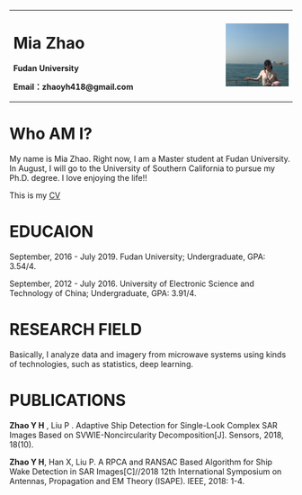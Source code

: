 <table border="0">
  <tr>
    <td width="75%">
      <h1>Mia Zhao</h1>
      <p><b>Fudan University</b></p>
      <p><b>Email：zhaoyh418@gmail.com</b></p>
    </td>
    <td width="25%">
      <img src="/Mia.jpg" width="100%"> 
    </td>
  </tr>
</table>

# Who AM I?

My name is Mia Zhao. Right now, I am a Master student at Fudan University. In August, I will go to the University of Southern California to pursue my Ph.D. degree. I love enjoying the life!!

This is my [CV](https://github.com/Mialalala/Mialalala.github.io/blob/master/resume_YuhuanZhao_IELTS_2.pdf)

# EDUCAION

September, 2016 - July 2019.  Fudan University;                                         Undergraduate, GPA: 3.54/4.

September, 2012 - July 2016.  University of Electronic Science and Technology of China; Undergraduate, GPA: 3.91/4.

# RESEARCH FIELD

Basically, I analyze data and imagery from microwave systems using kinds of technologies, such as statistics, deep learning.

# PUBLICATIONS

**Zhao Y H** , Liu P . Adaptive Ship Detection for Single-Look Complex SAR Images Based on SVWIE-Noncircularity Decomposition[J]. Sensors, 2018, 18(10).

**Zhao Y H**, Han X, Liu P. A RPCA and RANSAC Based Algorithm for Ship Wake Detection in SAR Images[C]//2018 12th International Symposium on Antennas, Propagation and EM Theory (ISAPE). IEEE, 2018: 1-4.

